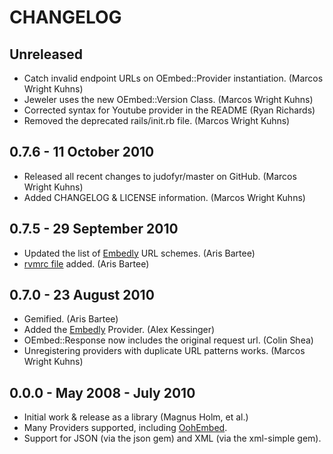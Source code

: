 # CHANGELOG

## Unreleased

* Catch invalid endpoint URLs on OEmbed::Provider instantiation. (Marcos Wright Kuhns)
* Jeweler uses the new OEmbed::Version Class. (Marcos Wright Kuhns)
* Corrected syntax for Youtube provider in the README (Ryan Richards)
* Removed the deprecated rails/init.rb file. (Marcos Wright Kuhns)

## 0.7.6 - 11 October 2010

* Released all recent changes to judofyr/master on GitHub. (Marcos Wright Kuhns)
* Added CHANGELOG & LICENSE information. (Marcos Wright Kuhns)

## 0.7.5 - 29 September 2010

* Updated the list of [Embedly][embedly] URL schemes. (Aris Bartee)
* [rvmrc file](http://rvm.beginrescueend.com/workflow/rvmrc/) added. (Aris Bartee)

## 0.7.0 - 23 August 2010

* Gemified. (Aris Bartee)
* Added the [Embedly][embedly] Provider. (Alex Kessinger)
* OEmbed::Response now includes the original request url. (Colin Shea)
* Unregistering providers with duplicate URL patterns works. (Marcos Wright Kuhns)

## 0.0.0 - May 2008 - July 2010

* Initial work & release as a library (Magnus Holm, et al.)
* Many Providers supported, including [OohEmbed][oohembed].
* Support for JSON (via the json gem) and XML (via the xml-simple gem).

[ruby-oembed]: http://github.com/judofyr/ruby-oembed "The ruby-oembed Library"
[oembed]: http://oembed.com "The oEmbed protocol"
[oohembed]: http://oohembed.com
[embedly]: http://embed.ly